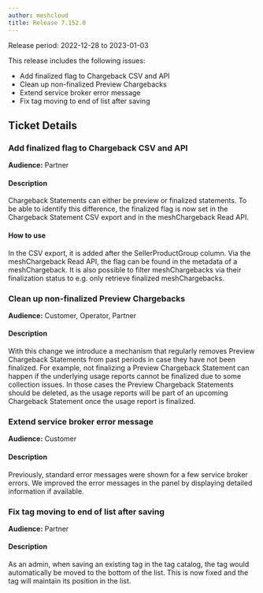 ```yaml
---
author: meshcloud
title: Release 7.152.0
---
```


Release period: 2022-12-28 to 2023-01-03

This release includes the following issues:
* Add finalized flag to Chargeback CSV and API
* Clean up non-finalized Preview Chargebacks
* Extend service broker error message
* Fix tag moving to end of list after saving
<!--truncate-->

## Ticket Details
### Add finalized flag to Chargeback CSV and API
**Audience:** Partner


#### Description
Chargeback Statements can either be preview or finalized statements. To be able to identify
this difference, the finalized flag is now set in the Chargeback Statement CSV export
and in the meshChargeback Read API.

#### How to use
In the CSV export, it is added after the SellerProductGroup column. Via the meshChargeback Read API,
the flag can be found in the metadata of a meshChargeback. It is also possible to filter meshChargebacks
via their finalization status to e.g. only retrieve finalized meshChargebacks.

### Clean up non-finalized Preview Chargebacks
**Audience:** Customer, Operator, Partner


#### Description
With this change we introduce a mechanism that regularly removes Preview Chargeback Statements from past periods in case
they have not been finalized. For example, not finalizing a Preview Chargeback Statement can happen if the underlying 
usage reports cannot be finalized due to some collection issues. In those cases the Preview Chargeback Statements 
should be deleted, as the usage reports will be part of an upcoming Chargeback Statement once the usage report is finalized.

### Extend service broker error message
**Audience:** Customer


#### Description
Previously, standard error messages were shown for a few service broker errors. We improved the error messages in the panel by displaying detailed information if available.

### Fix tag moving to end of list after saving
**Audience:** Partner


#### Description
As an admin, when saving an existing tag in the tag catalog, the tag would automatically be moved to the bottom of
the list. This is now fixed and the tag will maintain its position in the list.

